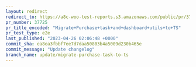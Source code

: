 ```yaml
---
layout: redirect
redirect_to: https://a8c-woo-test-reports.s3.amazonaws.com/public/pr/37725/e2e/index.html
pr_number: 37725
pr_title_encoded: "Migrate+Purchase+task+and+dashboard+utils+to+TS"
pr_test_type: e2e
last_published: "2023-04-26 02:06:48 +0000"
commit_sha: ea8ea3fbbf7ee7d7daa50803b4a5009d230b465e
commit_message: "Update changelog"
branch_name: update/migrate-purchase-task-to-ts
---
```

